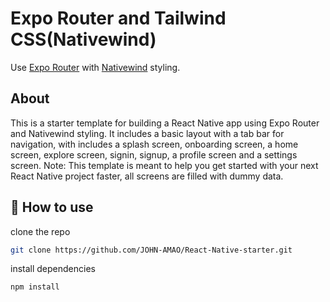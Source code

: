 # Expo Router and Tailwind CSS(Nativewind)

Use [Expo Router](https://docs.expo.dev/router/introduction/) with [Nativewind](https://www.nativewind.dev/v4/overview/) styling.


## About

This is a starter template for building a React Native app using Expo Router and Nativewind styling. It includes a basic layout with a tab bar for navigation, 
with includes a splash screen, onboarding screen, a home screen, explore screen, signin, signup, a profile screen and a settings screen.
Note: This template is meant to help you get started with your next React Native project faster, all screens are filled with dummy data.

## 🚀 How to use

clone the repo

```sh
git clone https://github.com/JOHN-AMAO/React-Native-starter.git
```

install dependencies

```sh
npm install
```